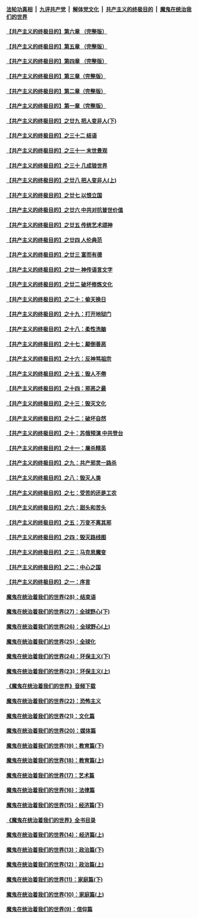 ####  [法轮功真相](../../../../basic/blob/master/README.md?t=05181031) &nbsp;|&nbsp; [九评共产党](../../../../9ping.md/blob/master/README.md?t=05181031) &nbsp;|&nbsp; [解体党文化](../../../../jtdwh.md/blob/master/README.md?t=05181031)  &nbsp;|&nbsp; [共产主义的终极目的](../../../../gczydzjmd.md/blob/master/README.md?t=05181031) &nbsp;|&nbsp; [魔鬼在统治我们的世界](../../../../mgztzwmdsj.md/blob/master/README.md?t=05181031) 

#### [【共产主义的终极目的】第六章 （完整版）](../pages/nsc422/n11428913.md?t=05181031) 

#### [【共产主义的终极目的】第五章 （完整版）](../pages/nsc422/n11428912.md?t=05181031) 

#### [【共产主义的终极目的】第四章 （完整版）](../pages/nsc422/n11428907.md?t=05181031) 

#### [【共产主义的终极目的】第三章（完整版）](../pages/nsc422/n11428848.md?t=05181031) 

#### [【共产主义的终极目的】第二章（完整版）](../pages/nsc422/n11428831.md?t=05181031) 

#### [【共产主义的终极目的】第一章（完整版）](../pages/nsc422/n11417651.md?t=05181031) 

#### [【共产主义的终极目的】之廿九 把人变非人(下)](../pages/nsc422/n11344140.md?t=05181031) 

#### [【共产主义的终极目的】之三十二 结语](../pages/nsc422/n11360535.md?t=05181031) 

#### [【共产主义的终极目的】之三十一 末世景观](../pages/nsc422/n11351129.md?t=05181031) 

#### [【共产主义的终极目的】之三十 几成狼世界](../pages/nsc422/n11348280.md?t=05181031) 

#### [【共产主义的终极目的】之廿八 把人变非人(上)](../pages/nsc422/n11340492.md?t=05181031) 

#### [【共产主义的终极目的】之廿七 以恨立国](../pages/nsc422/n11336944.md?t=05181031) 

#### [【共产主义的终极目的】之廿六 中共对抗普世价值](../pages/nsc422/n11324785.md?t=05181031) 

#### [【共产主义的终极目的】之廿五 传统艺术颂神](../pages/nsc422/n11296396.md?t=05181031) 

#### [【共产主义的终极目的】之廿四 人伦典范](../pages/nsc422/n11296397.md?t=05181031) 

#### [【共产主义的终极目的】之廿三 富而有德](../pages/nsc422/n11283598.md?t=05181031) 

#### [【共产主义的终极目的】之廿一 神传语言文字](../pages/nsc422/n11263265.md?t=05181031) 

#### [【共产主义的终极目的】之廿二 破坏修炼文化](../pages/nsc422/n11245728.md?t=05181031) 

#### [【共产主义的终极目的】之二十：偷天换日](../pages/nsc422/n11238846.md?t=05181031) 

#### [【共产主义的终极目的】之十九：打开地狱门](../pages/nsc422/n11206376.md?t=05181031) 

#### [【共产主义的终极目的】之十八：柔性洗脑](../pages/nsc422/n11199994.md?t=05181031) 

#### [【共产主义的终极目的】之十七：颠倒善恶](../pages/nsc422/n11179782.md?t=05181031) 

#### [【共产主义的终极目的】之十六：反神骂祖宗](../pages/nsc422/n11166798.md?t=05181031) 

#### [【共产主义的终极目的】之十五：毁人不倦](../pages/nsc422/n11166792.md?t=05181031) 

#### [【共产主义的终极目的】之十四：邪恶之最](../pages/nsc422/n11150249.md?t=05181031) 

#### [【共产主义的终极目的】之十三：毁灭文化](../pages/nsc422/n11135227.md?t=05181031) 

#### [【共产主义的终极目的】之十二：破坏自然](../pages/nsc422/n11135214.md?t=05181031) 

#### [【共产主义的终极目的】之十：苏俄预演 中共登台](../pages/nsc422/n11118424.md?t=05181031) 

#### [【共产主义的终极目的】之十一：屠杀精英](../pages/nsc422/n11118442.md?t=05181031) 

#### [【共产主义的终极目的】之九：共产邪灵一路杀](../pages/nsc422/n11114139.md?t=05181031) 

#### [【共产主义的终极目的】之八：毁灭人类](../pages/nsc422/n11108503.md?t=05181031) 

#### [【共产主义的终极目的】之七：受苦的还是工农](../pages/nsc422/n11101809.md?t=05181031) 

#### [【共产主义的终极目的】之六：甜头和苦头](../pages/nsc422/n11096971.md?t=05181031) 

#### [【共产主义的终极目的】之五：万变不离其邪](../pages/nsc422/n11091285.md?t=05181031) 

#### [【共产主义的终极目的】之四：毁灭路线图](../pages/nsc422/n11086284.md?t=05181031) 

#### [【共产主义的终极目的】之三：马克思魔变](../pages/nsc422/n11061941.md?t=05181031) 

#### [【共产主义的终极目的】之二：中心之国](../pages/nsc422/n11047728.md?t=05181031) 

#### [【共产主义的终极目的】之一：序言](../pages/nsc422/n11086077.md?t=05181031) 

#### [魔鬼在统治着我们的世界(28)：结束语](../pages/nsc422/n10936246.md?t=05181031) 

#### [魔鬼在统治着我们的世界(27)：全球野心(下)](../pages/nsc422/n10928319.md?t=05181031) 

#### [魔鬼在统治着我们的世界(26)：全球野心(上)](../pages/nsc422/n10900318.md?t=05181031) 

#### [魔鬼在统治着我们的世界(25)：全球化](../pages/nsc422/n10788205.md?t=05181031) 

#### [魔鬼在统治着我们的世界(24)：环保主义(下)](../pages/nsc422/n10695307.md?t=05181031) 

#### [魔鬼在统治着我们的世界(23)：环保主义(上)](../pages/nsc422/n10688613.md?t=05181031) 

#### [《魔鬼在统治着我们的世界》音频下载](../pages/nsc422/n10635553.md?t=05181031) 

#### [魔鬼在统治着我们的世界(22)：恐怖主义](../pages/nsc422/n10614727.md?t=05181031) 

#### [魔鬼在统治着我们的世界(21)：文化篇](../pages/nsc422/n10597706.md?t=05181031) 

#### [魔鬼在统治着我们的世界(20)：媒体篇](../pages/nsc422/n10586579.md?t=05181031) 

#### [魔鬼在统治着我们的世界(19)：教育篇(下)](../pages/nsc422/n10564808.md?t=05181031) 

#### [魔鬼在统治着我们的世界(18)：教育篇(上)](../pages/nsc422/n10526970.md?t=05181031) 

#### [魔鬼在统治着我们的世界(17)：艺术篇](../pages/nsc422/n10499093.md?t=05181031) 

#### [魔鬼在统治着我们的世界(16)：法律篇](../pages/nsc422/n10485969.md?t=05181031) 

#### [魔鬼在统治着我们的世界(15)：经济篇(下)](../pages/nsc422/n10469975.md?t=05181031) 

#### [《魔鬼在统治着我们的世界》全书目录](../pages/nsc422/n10464261.md?t=05181031) 

#### [魔鬼在统治着我们的世界(14)：经济篇(上)](../pages/nsc422/n10457370.md?t=05181031) 

#### [魔鬼在统治着我们的世界(13)：政治篇(下)](../pages/nsc422/n10448270.md?t=05181031) 

#### [魔鬼在统治着我们的世界(12)：政治篇(上)](../pages/nsc422/n10444576.md?t=05181031) 

#### [魔鬼在统治着我们的世界(11)：家庭篇(下)](../pages/nsc422/n10440961.md?t=05181031) 

#### [魔鬼在统治着我们的世界(10)：家庭篇(上)](../pages/nsc422/n10435448.md?t=05181031) 

#### [魔鬼在统治着我们的世界(9)：信仰篇](../pages/nsc422/n10432159.md?t=05181031) 

